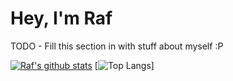 # Hey, I'm Raf

TODO - Fill this section in with stuff about myself :P

[![Raf's github stats](https://github-readme-stats.vercel.app/api?username=anonimitoraf&show_icons=true&hide_border=true&theme=github_dark)](https://github.com/anuraghazra/github-readme-stats)
[![Top
Langs](https://github-readme-stats.vercel.app/api/top-langs/?username=anonimitoraf&layout=compact&hide_border=true&exclude_repo=anonimitoraf.github.io&theme=github_dark)]
